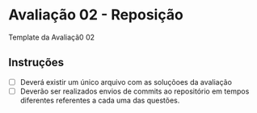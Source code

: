 # Avaliação 02 - Reposição
Template da Avaliaçã0 02

## Instruções

- [ ] Deverá existir um único arquivo com as soluçõoes da avaliação
- [ ] Deverão ser realizados envios de commits ao repositório em tempos diferentes referentes a cada uma das questões.

